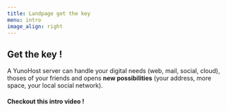 ```yaml
---
title: Landpage get the key
menu: intro
image_align: right
---
```


## Get the **key** !

A YunoHost server can handle your digital needs (web, mail, social, cloud), thoses of your friends and opens **new possibilities** (your address, more space, your local social network).

#### Checkout this intro video !

